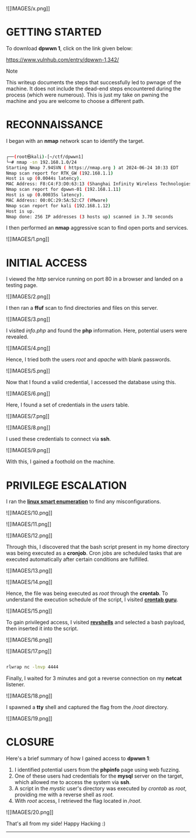 ![[IMAGES/x.png]]
# GETTING STARTED

To download **dpwwn 1**, click on the link given below:

https://www.vulnhub.com/entry/dpwwn-1,342/

> [!NOTE] 
> This writeup documents the steps that successfully led to pwnage of the machine. It does not include the dead-end steps encountered during the process (which were numerous). This is just my take on pwning the machine and you are welcome to choose a different path.

# RECONNAISSANCE

I began with an **nmap** network scan to identify the target.

```bash

┌──(root㉿kali)-[~/ctf/dpwwn1]
└─# nmap -sn 192.168.1.0/24                 
Starting Nmap 7.94SVN ( https://nmap.org ) at 2024-06-24 10:33 EDT
Nmap scan report for RTK_GW (192.168.1.1)
Host is up (0.0044s latency).
MAC Address: F8:C4:F3:D0:63:13 (Shanghai Infinity Wireless Technologies)
Nmap scan report for dpwwn-01 (192.168.1.11)
Host is up (0.00035s latency).
MAC Address: 00:0C:29:5A:52:C7 (VMware)
Nmap scan report for kali (192.168.1.12)
Host is up.
Nmap done: 256 IP addresses (3 hosts up) scanned in 3.70 seconds
```

I then performed an **nmap** aggressive scan to find open ports and services.

![[IMAGES/1.png]]
# INITIAL ACCESS

I viewed the *http* service running on port 80 in a browser and landed on a testing page.

![[IMAGES/2.png]]

I then ran a **ffuf** scan to find directories and files on this server.

![[IMAGES/3.png]]

I visited *info.php* and found the **php** information. Here, potential users were revealed.

![[IMAGES/4.png]]

Hence, I tried both the users *root* and *apache* with blank passwords.

![[IMAGES/5.png]]

Now that I found a valid credential, I accessed the database using this.

![[IMAGES/6.png]]

Here, I found a set of credentials in the *users* table.

![[IMAGES/7.png]]

![[IMAGES/8.png]]

I used these credentials to connect via **ssh**.

![[IMAGES/9.png]]

With this, I gained a foothold on the machine.
# PRIVILEGE ESCALATION

I ran the **[linux smart enumeration](https://github.com/diego-treitos/linux-smart-enumeration)** to find any misconfigurations.

![[IMAGES/10.png]]

![[IMAGES/11.png]]

![[IMAGES/12.png]]

Through this, I discovered that the bash script present in my home directory was being executed as a **cronjob**. Cron jobs are scheduled tasks that are executed automatically after certain conditions are fulfilled.

![[IMAGES/13.png]]

![[IMAGES/14.png]]

Hence, the file was being executed as *root* through the **crontab**. To understand the execution schedule of the script, I visited **[crontab guru](https://crontab.guru/)**.

![[IMAGES/15.png]]

To gain privileged access, I visited [**revshells**](https://www.revshells.com/) and selected a bash payload, then inserted it into the script.

![[IMAGES/16.png]]

![[IMAGES/17.png]]

```bash

rlwrap nc -lnvp 4444
```

Finally, I waited for 3 minutes and got a reverse connection on my **netcat** listener.

![[IMAGES/18.png]]

I spawned a **tty** shell and captured the flag from the */root* directory.

![[IMAGES/19.png]]
# CLOSURE

Here's a brief summary of how I gained access to **dpwwn 1**:

1. I identified potential users from the **phpinfo** page using web fuzzing.
2. One of these users had credentials for the **mysql** server on the target, which allowed me to access the system via **ssh**.
3. A script in the *mystic* user's directory was executed by *crontab* as *root*, providing me with a reverse shell as *root*.
4. With *root* access, I retrieved the flag located in */root*.

![[IMAGES/20.png]]

That's all from my side! Happy Hacking :)

---------------